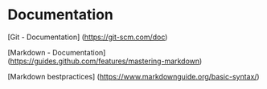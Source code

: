 <h1>Documentation</h1>

[Git - Documentation] (https://git-scm.com/doc)

[Markdown - Documentation] (https://guides.github.com/features/mastering-markdown)

[Markdown bestpractices] (https://www.markdownguide.org/basic-syntax/)
